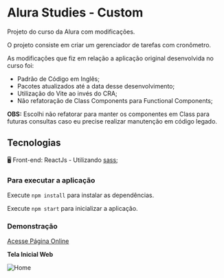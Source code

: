 # Alura Studies - Custom

Projeto do curso da Alura com modificações.

O projeto consiste em criar um gerenciador de tarefas com cronômetro.

As modificações que fiz em relação a aplicação original desenvolvida no curso foi:

* Padrão de Código em Inglês;
* Pacotes atualizados até a data desse desenvolvimento;
* Utilização do Vite ao invés do CRA;
* Não refatoração de Class Components para Functional Components;

**OBS:** Escolhi não refatorar para manter os componentes em Class para futuras consultas caso eu precise realizar manutenção em código legado.

## Tecnologias

🖥️ Front-end: ReactJs - Utilizando [sass](https://sass-lang.com/);

### Para executar a aplicação

Execute `npm install` para instalar as dependências.

Execute `npm start` para inicializar a aplicação.

### Demonstração

[Acesse Página Online](https://sajermann.github.io/AluraStudiesCustom/)

**Tela Inicial Web**

![Home](https://lh3.googleusercontent.com/pw/AMWts8B2XCDOTlsiu-MoLUkCgJnynYdYS4VSTGGkUd9Z1AsnXKYg4y9BN_ZoCWdlJ0UG8_AQHGSM8AHHbjA7V-i7dphKIZqlPYsFT8KYuvDc-fCpsceXiCuIyCWXkT3hwmVBXqTwyIlMRrh5CvoNUWRZm-Ul=w1299-h795-no?authuser=0)
